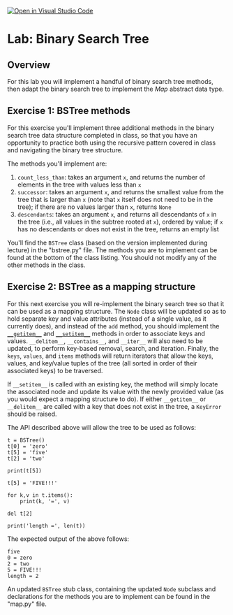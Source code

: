 [![Open in Visual Studio Code](https://classroom.github.com/assets/open-in-vscode-718a45dd9cf7e7f842a935f5ebbe5719a5e09af4491e668f4dbf3b35d5cca122.svg)](https://classroom.github.com/online_ide?assignment_repo_id=11381968&assignment_repo_type=AssignmentRepo)
# Lab: Binary Search Tree

## Overview

For this lab you will implement a handful of binary search tree methods, then adapt the binary search tree to implement the *Map* abstract data type.

## Exercise 1: BSTree methods

For this exercise you'll implement three additional methods in the binary search tree data structure completed in class, so that you have an opportunity to practice both using the recursive pattern covered in class and navigating the binary tree structure.

The methods you'll implement are:

1. `count_less_than`: takes an argument `x`, and returns the number of elements in the tree with values less than `x`
2. `successor`: takes an argument `x`, and returns the smallest value from the tree that is larger than `x` (note that `x` itself does not need to be in the tree); if there are no values larger than `x`, returns `None`
3. `descendants`: takes an argument `x`, and returns all descendants of `x` in the tree (i.e., all values in the subtree rooted at `x`), ordered by value; if `x` has no descendants or does not exist in the tree, returns an empty list


You'll find the `BSTree` class (based on the version implemented during lecture) in the "bstree.py" file. The methods you are to implement can be found at the bottom of the class listing. You should not modify any of the other methods in the class.


## Exercise 2: BSTree as a mapping structure

For this next exercise you will re-implement the binary search tree so that it can be used as a mapping structure. The `Node` class will be updated so as to hold separate key and value attributes (instead of a single value, as it currently does), and instead of the `add` method, you should implement the [`__getitem__`](https://docs.python.org/3/reference/datamodel.html#object.__getitem__) and [`__setitem__`](https://docs.python.org/3/reference/datamodel.html#object.__setitem__) methods in order to associate keys and values. `__delitem__`, `__contains__`, and `__iter__` will also need to be updated, to perform key-based removal, search, and iteration. Finally, the `keys`, `values`, and `items` methods will return iterators that allow the keys, values, and key/value tuples of the tree (all sorted in order of their associated keys) to be traversed.

If `__setitem__` is called with an existing key, the method will simply locate the associated node and update its value with the newly provided value (as you would expect a mapping structure to do). If either `__getitem__` or `__delitem__` are called with a key that does not exist in the tree, a `KeyError` should be raised.

The API described above will allow the tree to be used as follows:

    t = BSTree()
    t[0] = 'zero'
    t[5] = 'five'
    t[2] = 'two'

    print(t[5])
    
    t[5] = 'FIVE!!!'

    for k,v in t.items():
        print(k, '=', v)

    del t[2]

    print('length =', len(t))
    
The expected output of the above follows:

    five
    0 = zero
    2 = two
    5 = FIVE!!!
    length = 2

An updated `BSTree` stub class, containing the updated `Node` subclass and declarations for the methods you are to implement can be found in the "map.py" file.
